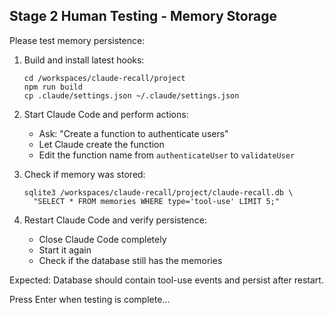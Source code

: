## Stage 2 Human Testing - Memory Storage

Please test memory persistence:

1. Build and install latest hooks:
   ```
   cd /workspaces/claude-recall/project
   npm run build
   cp .claude/settings.json ~/.claude/settings.json
   ```

2. Start Claude Code and perform actions:
   - Ask: "Create a function to authenticate users"
   - Let Claude create the function
   - Edit the function name from `authenticateUser` to `validateUser`

3. Check if memory was stored:
   ```
   sqlite3 /workspaces/claude-recall/project/claude-recall.db \
     "SELECT * FROM memories WHERE type='tool-use' LIMIT 5;"
   ```

4. Restart Claude Code and verify persistence:
   - Close Claude Code completely
   - Start it again
   - Check if the database still has the memories

Expected: Database should contain tool-use events and persist after restart.

Press Enter when testing is complete...